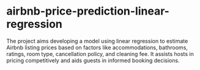 # airbnb-price-prediction-linear-regression
The  project aims developing a model using linear regression to estimate Airbnb listing prices based on factors like accommodations, bathrooms, ratings, room type, cancellation policy, and cleaning fee. It assists hosts in pricing competitively and aids guests in informed booking decisions.

